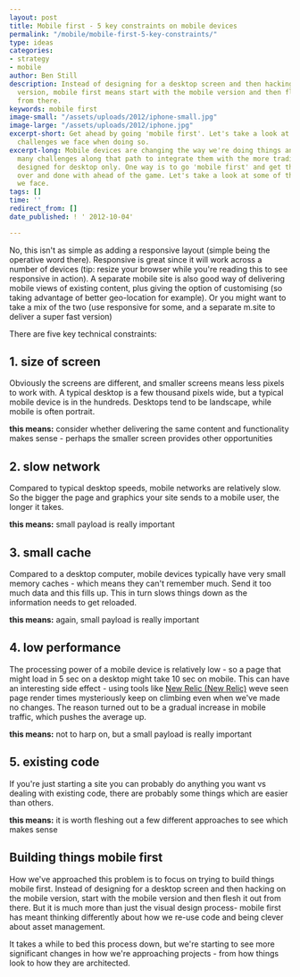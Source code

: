 ```yaml
---
layout: post
title: Mobile first - 5 key constraints on mobile devices
permalink: "/mobile/mobile-first-5-key-constraints/"
type: ideas
categories:
- strategy
- mobile
author: Ben Still
description: Instead of designing for a desktop screen and then hacking on the mobile
  version, mobile first means start with the mobile version and then flesh it out
  from there.
keywords: mobile first
image-small: "/assets/uploads/2012/iphone-small.jpg"
image-large: "/assets/uploads/2012/iphone.jpg"
excerpt-short: Get ahead by going 'mobile first'. Let's take a look at some of the
  challenges we face when doing so.
excerpt-long: Mobile devices are changing the way we're doing things and there are
  many challenges along that path to integrate them with the more traditional websites
  designed for desktop only. One way is to go 'mobile first' and get the simple stuff
  over and done with ahead of the game. Let's take a look at some of those challenges
  we face.
tags: []
time: ''
redirect_from: []
date_published: ! ' 2012-10-04'

---
```

No, this isn't as simple as adding a responsive layout (simple being the operative word there). Responsive is great since it will work across a number of devices (tip: resize your browser while you're reading this to see responsive in action). A separate mobile site is also good way of delivering mobile views of existing content, plus giving the option of customising (so taking advantage of better geo-location for example). Or you might want to take a mix of the two (use responsive for some, and a separate m.site to deliver a super fast version)

There are five key technical constraints:

## 1. size of screen

Obviously the screens are different, and smaller screens means less pixels to work with. A typical desktop is a few thousand pixels wide, but a typical mobile device is in the hundreds. Desktops tend to be landscape, while mobile is often portrait.

**this means:** consider whether delivering the same content and functionality makes sense - perhaps the smaller screen provides other opportunities

## 2. slow network

Compared to typical desktop speeds, mobile networks are relatively slow. So the bigger the page and graphics your site sends to a mobile user, the longer it takes.

**this means:** small payload is really important

## 3. small cache

Compared to a desktop computer, mobile devices typically have very small memory caches - which means they can't remember much. Send it too much data and this fills up. This in turn slows things down as the information needs to get reloaded.

**this means:** again, small payload is really important

## 4. low performance

The processing power of a mobile device is relatively low - so a page that might load in 5 sec on a desktop might take 10 sec on mobile. This can have an interesting side effect - using tools like [New Relic (New Relic)](http://newrelic.com) weve seen page render times mysteriously keep on climbing even when we've made no changes. The reason turned out to be a gradual increase in mobile traffic, which pushes the average up.

**this means:** not to harp on, but a small payload is really important

## 5. existing code

If you're just starting a site you can probably do anything you want vs dealing with existing code, there are probably some things which are easier than others.

**this means:** it is worth fleshing out a few different approaches to see which makes sense

## Building things mobile first

How we've approached this problem is to focus on trying to build things mobile first. Instead of designing for a desktop screen and then hacking on the mobile version, start with the mobile version and then flesh it out from there. But it is much more than just the visual design process- mobile first has meant thinking differently about how we re-use code and being clever about asset management.

It takes a while to bed this process down, but we're starting to see more significant changes in how we're approaching projects - from how things look to how they are architected.
